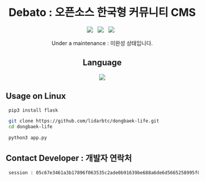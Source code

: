 <div align=center>
 
# Debato : 오픈소스 한국형 커뮤니티 CMS
 <p>
 <img src="https://img.shields.io/github/stars/lidarbtc/dongbaek-life?color=%23DF0067&style=for-the-badge"/> &nbsp;
 <img src="https://img.shields.io/github/forks/lidarbtc/dongbaek-life?color=%239999FF&style=for-the-badge"/> &nbsp;
 <img src="https://img.shields.io/github/license/lidarbtc/dongbaek-life?color=%23E8E8E8&style=for-the-badge"/> &nbsp;

Under a maintenance : 미완성 상태입니다.

## Language</br>

<img src="https://img.shields.io/badge/Python-FFDD00?style=for-the-badge&logo=python&logoColor=blue"/></br>

</div>

## Usage on Linux

```sh
 pip3 install flask

 git clone https://github.com/lidarbtc/dongbaek-life.git
 cd dongbaek-life

 python3 app.py
```

## Contact Developer : 개발자 연락처

```sh
 session : 05c67e3461a3b17896f063535c2ade0b91639be688a6de6d5665258995f0fec660
```
